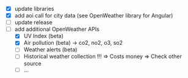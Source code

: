 - [x] update libraries
- [x] add aoi call for city data (see OpenWeather library for Angular)
- [ ] update release
- [ ] add additional OpenWeather APIs
    - [x] UV Index (beta)
    - [x] Air pollution (beta) -> co2, no2, o3, so2
    - [ ] Weather alerts (beta)
    - [ ] Historical weather collection !!! => Costs money => Check other source
    - [ ] ...